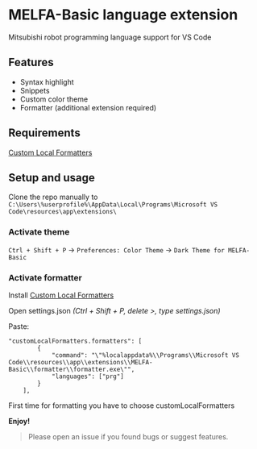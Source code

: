 # MELFA-Basic language extension

Mitsubishi robot programming language support for VS Code

## Features

- Syntax highlight
- Snippets
- Custom color theme
- Formatter (additional extension required)


## Requirements

[Custom Local Formatters](https://marketplace.visualstudio.com/items?itemName=jkillian.custom-local-formatters)

## Setup and usage

Clone the repo manually to `C:\Users\%userprofile%\AppData\Local\Programs\Microsoft VS Code\resources\app\extensions\`

### Activate theme

`Ctrl + Shift + P` -> `Preferences: Color Theme` -> `Dark Theme for MELFA-Basic`

### Activate formatter

Install [Custom Local Formatters](https://marketplace.visualstudio.com/items?itemName=jkillian.custom-local-formatters)

Open settings.json *(Ctrl + Shift + P, delete >, type settings.json)*

Paste:
```
"customLocalFormatters.formatters": [
        {
            "command": "\"%localappdata%\\Programs\\Microsoft VS Code\\resources\\app\\extensions\\MELFA-Basic\\formatter\\formatter.exe\"",
            "languages": ["prg"]
        }
    ],
```
First time for formatting you have to choose customLocalFormatters

**Enjoy!**

> Please open an issue if you found bugs or suggest features.
